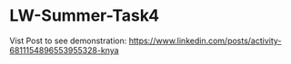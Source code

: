 # LW-Summer-Task4
Vist Post to see demonstration: https://www.linkedin.com/posts/activity-6811154896553955328-knya
